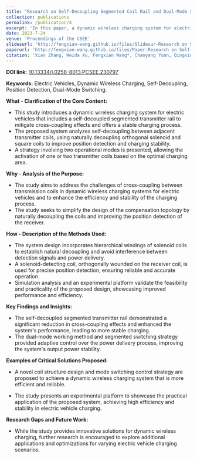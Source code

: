```yaml
---
title: "Research on Self-Decoupling Segmented Coil Rail and Dual-Mode Switching Strategy of Dynamic Wireless Charging System"
collection: publications
permalink: /publication/4
excerpt: 'In this paper, a dynamic wireless charging system for electric vehicles with self-decoupling segmented transmitter coils is presented. To this end, based on the naturally decoupling orthogonal solenoid and square coils, the solenoid and square coils are hierarchically connected in series to form the transmitter coil, eliminating the cross-coupling effects of the adjacent transmitter coils on the design of the compensation topology. To obtain a stable charging performance, a two-mode working method, where one or two transmitter coils are activated, is proposed based on the optimal charging area. A solenoid-detecting coil orthogonal wounded on the receiver coil is designed to detect the position of the receiver. The natural decoupling feature avoids the interference between the detection signal and power delivery. The performance and effectiveness of the proposed design are evaluated based on a scaled-down prototype. The experimental results show that the stability of the system output power is improved by 19.5%, and the maximum efficiency of the system can reach 92.3%.'
date: 2023-7-24
venue: 'Proceedings of the CSEE'
slidesurl: 'http://fengxian-wang.github.io/files/Slidesur-Research on Self-Decoupling Segmented Coil Rail and Dual-Mode Switching Strategy of Dynamic Wireless Charging System.pdf'
paperurl: 'http://fengxian-wang.github.io/files/Paper-Research on Self-Decoupling Segmented Coil Rail and Dual-Mode Switching Strategy of Dynamic Wireless Charging System.pdf'
citation: 'Xian Zhang, Weida Xu, Fengxian Wang*, Chaoyang Yuan, Qingxin Yang, Zhongyu Dai. Research on Self-Decoupling Segmented Coil Rail and Dual-Mode Switching Strategy of Dynamic Wireless Charging System. <i>Proceedings of the CSEE</i>. Early Access.'
---
```


 **DOI link:**
  [10.13334/j.0258-8013.PCSEE.230797](https://doi.org/10.13334/j.0258-8013.pcsee.230797)

  

  **Keywords:**
Electric Vehicles, Dynamic Wireless Charging, Self-Decoupling, Position Detection, Dual-Mode Switching.

  

  **What - Clarification of the Core Content:**

  

  - This study introduces a dynamic wireless charging system for electric vehicles that includes a self-decoupled segmented transmitter rail to mitigate cross-coupling effects and offers a stable charging process.
  - The proposed system analyzes self-decoupling between adjacent transmitter coils, using naturally decoupling orthogonal solenoid and square coils to improve position detection and charging stability.
  - A strategy involving two operational modes is presented, allowing the activation of one or two transmitter coils based on the optimal charging area.

  

  **Why - Analysis of the Purpose:**

  - The study aims to address the challenges of cross-coupling between transmission coils in dynamic wireless charging systems for electric vehicles and to enhance the efficiency and stability of the charging process.
  - The study seeks to simplify the design of the compensation topology by naturally decoupling the coils and improving the position detection of the receiver.

  

  **How - Description of the Methods Used:**

  - The system design incorporates hierarchical windings of solenoid coils to establish natural decoupling and avoid interference between detection signals and power delivery.
  - A solenoid-detecting coil, orthogonally wounded on the receiver coil, is used for precise position detection, ensuring reliable and accurate operation.
  - Simulation analysis and an experimental platform validate the feasibility and practicality of the proposed design, showcasing improved performance and efficiency.

  

  **Key Findings and Insights:**

  - The self-decoupled segmented transmitter rail demonstrated a significant reduction in cross-coupling effects and enhanced the system's performance, leading to more stable charging.
  - The dual-mode working method and segmented switching strategy provided adaptive control over the power delivery process, improving the system's output power stability.

  

  **Examples of Critical Solutions Proposed:**

  - A novel coil structure design and mode switching control strategy are proposed to achieve a dynamic wireless charging system that is more efficient and reliable.

  - The study presents an experimental platform to showcase the practical application of the proposed system, achieving high efficiency and stability in electric vehicle charging.

    

  **Research Gaps and Future Work:**

  - While the study provides innovative solutions for dynamic wireless charging, further research is encouraged to explore additional applications and optimizations for varying electric vehicle charging scenarios.
